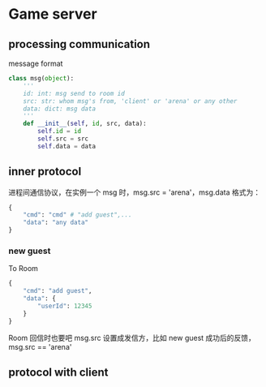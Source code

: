 # Game server

## processing communication

message format

```python
class msg(object):
    '''
    id: int: msg send to room id
	src: str: whom msg's from, 'client' or 'arena' or any other
	data: dict: msg data
    '''
    def __init__(self, id, src, data):
        self.id = id
        self.src = src
        self.data = data
```





## inner protocol

进程间通信协议，在实例一个 msg 时，msg.src = 'arena'，msg.data 格式为：

```python
{
    "cmd": "cmd" # "add guest",...
    "data": "any data"
}
```

### new guest

To Room
```python
{
    "cmd": "add guest",
    "data": {
        "userId": 12345
    }
}
```
Room 回信时也要吧 msg.src 设置成发信方，比如 new guest 成功后的反馈， msg.src == 'arena'


## protocol with client
